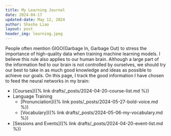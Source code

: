 ```yaml
---
title: My Learning Journal
date: 2024-04-17
updated-date: May 12, 2024
author: Shasha Liao
layout: post
header_img: learning.jpeg
---
```


People often mention GIGO(Garbage In, Garbage Out) to stress the importance of high-quality data when training machine learning models. I believe this rule also applies to our human brain. Although a large part of the information fed to our brain is not controlled by ourselves, we should try our best to take in as much good knowledge and ideas as possible to achieve our goals. On this page, I track the good information I have chosen to feed the neural networks in my brain:

- [Courses]({% link drafts/_posts/2024-04-20-course-list.md %})
- Language Training
  - [Pronunciation]({% link posts/_posts/2024-05-27-bold-voice.md %})
  - [Vocabulary]({% link drafts/_posts/2024-05-06-my-vocabulary.md %})
- [Sessions and Events]({% link drafts/_posts/2024-04-20-event-list.md %})
